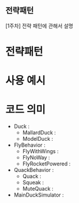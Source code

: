 ## 전략패턴

[1주차]
전략 패턴에 관해서 설명

# 전략패턴 




# 사용 예시 


# 코드 의미 
- Duck :
  - MallardDuck :
  - ModelDuck : 
- FlyBehavior :
  - FlyWithWings :
  - FlyNoWay : 
  - FlyRocketPowered : 
- QuackBehavior :
  - Quack :
  - Squeak :
  - MuteQuack : 
- MainDuckSimulator : 
